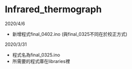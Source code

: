 # Infrared_thermograph
2020/4/6
* 新增程式final_0402.ino (與final_0325不同在於校正方式)

2020/3/31
* 程式名為final_0325.ino
* 所需要的程式庫在libraries裡
